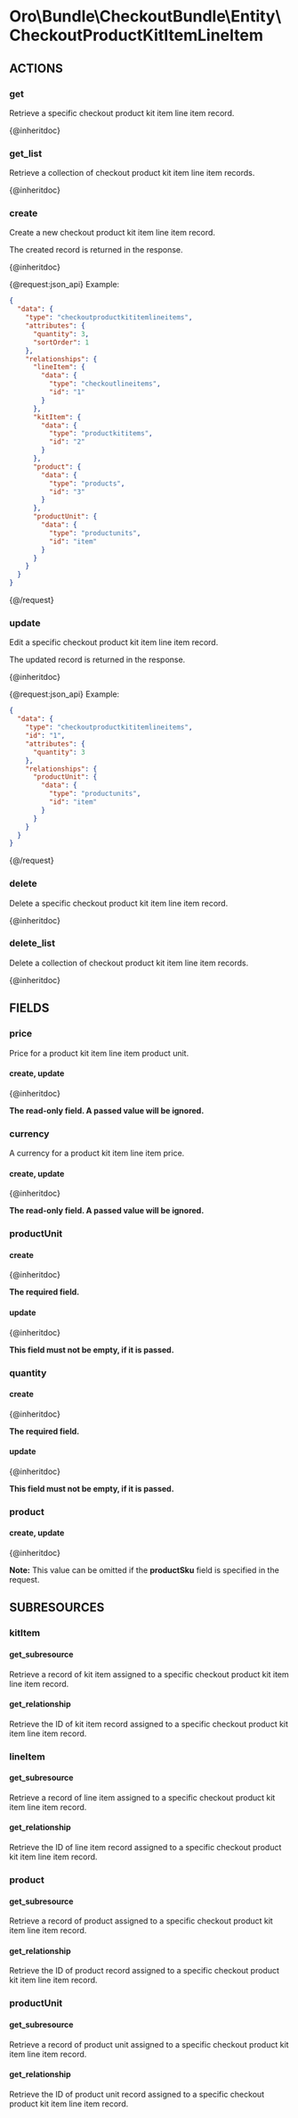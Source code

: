# Oro\Bundle\CheckoutBundle\Entity\CheckoutProductKitItemLineItem

## ACTIONS

### get

Retrieve a specific checkout product kit item line item record.

{@inheritdoc}

### get_list

Retrieve a collection of checkout product kit item line item records.

{@inheritdoc}

### create

Create a new checkout product kit item line item record.

The created record is returned in the response.

{@inheritdoc}

{@request:json_api}
Example:

```JSON
{
  "data": {
    "type": "checkoutproductkititemlineitems",
    "attributes": {
      "quantity": 3,
      "sortOrder": 1
    },
    "relationships": {
      "lineItem": {
        "data": {
          "type": "checkoutlineitems",
          "id": "1"
        }
      },
      "kitItem": {
        "data": {
          "type": "productkititems",
          "id": "2"
        }
      },
      "product": {
        "data": {
          "type": "products",
          "id": "3"
        }
      },
      "productUnit": {
        "data": {
          "type": "productunits",
          "id": "item"
        }
      }
    }
  }
}
```
{@/request}

### update

Edit a specific checkout product kit item line item record.

The updated record is returned in the response.

{@inheritdoc}

{@request:json_api}
Example:

```JSON
{
  "data": {
    "type": "checkoutproductkititemlineitems",
    "id": "1",
    "attributes": {
      "quantity": 3
    },
    "relationships": {
      "productUnit": {
        "data": {
          "type": "productunits",
          "id": "item"
        }
      }
    }
  }
}
```
{@/request}

### delete

Delete a specific checkout product kit item line item record.

{@inheritdoc}

### delete_list

Delete a collection of checkout product kit item line item records.

{@inheritdoc}

## FIELDS

### price

Price for a product kit item line item product unit.

#### create, update

{@inheritdoc}

**The read-only field. A passed value will be ignored.**

### currency

A currency for a product kit item line item price.

#### create, update

{@inheritdoc}

**The read-only field. A passed value will be ignored.**

### productUnit

#### create

{@inheritdoc}

**The required field.**

#### update

{@inheritdoc}

**This field must not be empty, if it is passed.**

### quantity

#### create

{@inheritdoc}

**The required field.**

#### update

{@inheritdoc}

**This field must not be empty, if it is passed.**

### product

#### create, update

{@inheritdoc}

**Note:**
This value can be omitted if the **productSku** field is specified in the request.

## SUBRESOURCES

### kitItem

#### get_subresource

Retrieve a record of kit item assigned to a specific checkout product kit item line item record.

#### get_relationship

Retrieve the ID of kit item record assigned to a specific checkout product kit item line item record.

### lineItem

#### get_subresource

Retrieve a record of line item assigned to a specific checkout product kit item line item record.

#### get_relationship

Retrieve the ID of line item record assigned to a specific checkout product kit item line item record.

### product

#### get_subresource

Retrieve a record of product assigned to a specific checkout product kit item line item record.

#### get_relationship

Retrieve the ID of product record assigned to a specific checkout product kit item line item record.

### productUnit

#### get_subresource

Retrieve a record of product unit assigned to a specific checkout product kit item line item record.

#### get_relationship

Retrieve the ID of product unit record assigned to a specific checkout product kit item line item record.
